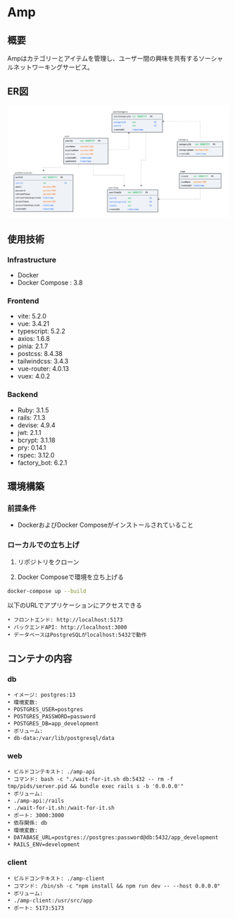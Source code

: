 # Amp

## 概要
Ampはカテゴリーとアイテムを管理し、ユーザー間の興味を共有するソーシャルネットワーキングサービス。

## ER図
![ER図](./public/images/ER_diagram.png)

## 使用技術

### Infrastructure
- Docker
- Docker Compose : 3.8

### Frontend
- vite: 5.2.0
- vue: 3.4.21
- typescript: 5.2.2
- axios: 1.6.8
- pinia: 2.1.7
- postcss: 8.4.38
- tailwindcss: 3.4.3
- vue-router: 4.0.13
- vuex: 4.0.2

### Backend
- Ruby: 3.1.5
- rails: 7.1.3
- devise: 4.9.4
- jwt: 2.1.1
- bcrypt: 3.1.18
- pry: 0.14.1
- rspec: 3.12.0
- factory_bot: 6.2.1

## 環境構築

### 前提条件
- DockerおよびDocker Composeがインストールされていること

### ローカルでの立ち上げ

1. リポジトリをクローン

2.	Docker Composeで環境を立ち上げる
```bash
docker-compose up --build
```
以下のURLでアプリケーションにアクセスできる

    • フロントエンド: http://localhost:5173
    • バックエンドAPI: http://localhost:3000
    • データベースはPostgreSQLがlocalhost:5432で動作

## コンテナの内容

### db

    • イメージ: postgres:13
    • 環境変数:
    • POSTGRES_USER=postgres
    • POSTGRES_PASSWORD=password
    • POSTGRES_DB=app_development
    • ボリューム:
    • db-data:/var/lib/postgresql/data

### web

    • ビルドコンテキスト: ./amp-api
    • コマンド: bash -c "./wait-for-it.sh db:5432 -- rm -f tmp/pids/server.pid && bundle exec rails s -b '0.0.0.0'"
    • ボリューム:
    • ./amp-api:/rails
    • ./wait-for-it.sh:/wait-for-it.sh
    • ポート: 3000:3000
    • 依存関係: db
    • 環境変数:
    • DATABASE_URL=postgres://postgres:password@db:5432/app_development
    • RAILS_ENV=development

### client

    • ビルドコンテキスト: ./amp-client
    • コマンド: /bin/sh -c "npm install && npm run dev -- --host 0.0.0.0"
    • ボリューム:
    • ./amp-client:/usr/src/app
    • ポート: 5173:5173 